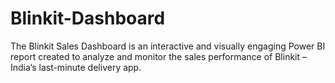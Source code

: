 # Blinkit-Dashboard
The Blinkit Sales Dashboard is an interactive and visually engaging Power BI report created to analyze and monitor the sales performance of Blinkit – India’s last-minute delivery app. 
